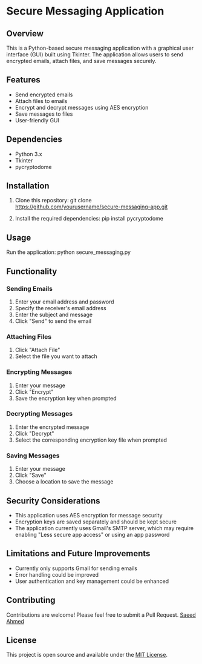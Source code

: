 # Secure Messaging Application

## Overview

This is a Python-based secure messaging application with a graphical user interface (GUI) built using Tkinter. The application allows users to send encrypted emails, attach files, and save messages securely.

## Features

- Send encrypted emails
- Attach files to emails
- Encrypt and decrypt messages using AES encryption
- Save messages to files
- User-friendly GUI

## Dependencies

- Python 3.x
- Tkinter
- pycryptodome

## Installation

1. Clone this repository:
git clone https://github.com/yourusername/secure-messaging-app.git

2. Install the required dependencies:
pip install pycryptodome

## Usage

Run the application:
python secure_messaging.py
## Functionality

### Sending Emails

1. Enter your email address and password
2. Specify the receiver's email address
3. Enter the subject and message
4. Click "Send" to send the email

### Attaching Files

1. Click "Attach File"
2. Select the file you want to attach

### Encrypting Messages

1. Enter your message
2. Click "Encrypt"
3. Save the encryption key when prompted

### Decrypting Messages

1. Enter the encrypted message
2. Click "Decrypt"
3. Select the corresponding encryption key file when prompted

### Saving Messages

1. Enter your message
2. Click "Save"
3. Choose a location to save the message

## Security Considerations

- This application uses AES encryption for message security
- Encryption keys are saved separately and should be kept secure
- The application currently uses Gmail's SMTP server, which may require enabling "Less secure app access" or using an app password

## Limitations and Future Improvements

- Currently only supports Gmail for sending emails
- Error handling could be improved
- User authentication and key management could be enhanced

## Contributing

Contributions are welcome! Please feel free to submit a Pull Request.
[Saeed Ahmed](https://www.linkedin.com/in/saeedahmed40/)

## License

This project is open source and available under the [MIT License](LICENSE).
